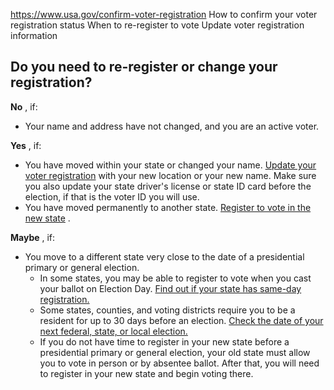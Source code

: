 

https://www.usa.gov/confirm-voter-registration
How to confirm your voter registration status
When to re-register to vote
Update voter registration information

**Do you need to re-register or change your registration?**
-----------------------------------------------------------

**No**
, if:

* Your name and address have not changed, and you are an active voter.

**Yes**
, if:

* You have moved within your state or changed your name.
  [Update your voter registration](https://www.usa.gov/change-voter-registration)
  with your new location or your new name. Make sure you also update your state driver's license or state ID card before the election, if that is the voter ID you will use.
* You have moved permanently to another state.
  [Register to vote in the new state](https://vote.gov/)
  .

**Maybe**
, if:

* You move to a different state very close to the date of a presidential primary or general election.
  + In some states, you may be able to register to vote when you cast your ballot on Election Day.
    [Find out if your state has same-day registration.](https://www.ncsl.org/elections-and-campaigns/same-day-voter-registration)
  + Some states, counties, and voting districts require you to be a resident for up to 30 days before an election.
    [Check the date of your next federal, state, or local election.](https://www.usvotefoundation.org/state-election-dates-and-deadlines)
  + If you do not have time to register in your new state before a presidential primary or general election, your old state must allow you to vote in person or by absentee ballot. After that, you will need to register in your new state and begin voting there.
